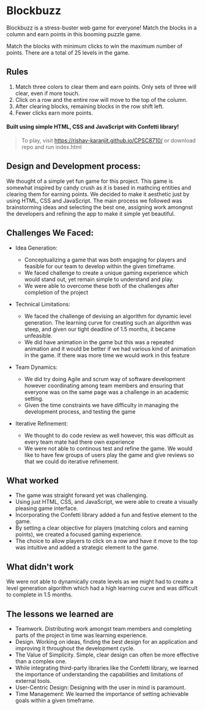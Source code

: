 # Blockbuzz

Blockbuzz is a stress-buster web game for everyone! Match the blocks in a column and earn points in this booming puzzle game.

Match the blocks with minimum clicks to win the maximum number of points. There are a total of 25 levels in the game. 

## Rules
1. Match three colors to clear them and earn points. Only sets of three will clear, even if more touch.
2. Click on a row and the entire row will move to the top of the column.
3. After clearing blocks, remaining blocks in the row shift left.
4. Fewer clicks earn more points.


#### Built using simple HTML, CSS and JavaScript with Confetti library!

> To play, visit https://rishav-karanjit.github.io/CPSC8710/ or download repo and run index.html


## Design and Development process:
We thought of a simple yet fun game for this project. This game is somewhat inspired by candy crush as it is based in mathcing entities and clearing them for earning points. We decided to make it aesthetic just by using HTML, CSS and JavaScript. The main process we followed was brainstorming ideas and selecting the best one, assigning work amongnst the developers and refining the app to make it simple yet beautiful. 

## Challenges We Faced:
- Idea Generation:
	- Conceptualizing a game that was both engaging for players and feasible for our team to develop within the given timeframe.
	- We faced challenge to create a unique gaming experience which would stand out, yet remain simple to understand and play.
	- We were able to overcome these both of the challenges after completion of the project

- Technical Limitations:
	- We faced the challenge of devising an algorithm for dynamic level generation. The learning curve for creating such an algorithm was steep, and given our tight deadline of 1.5 months, it became unfeasible.
	- We did have animation in the game but this was a repeated animation and it would be better if we had various kind of animation in the game. If there was more time we would work in this feature

- Team Dynamics:
	- We did try doing Agile and scrum way of software development however coordinating among team members and ensuring that everyone was on the same page was a challenge in an academic setting.
	- Given the time constraints we have difficulty in managing the development process, and testing the game 

- Iterative Refinement:
	- We thought to do code review as well however, this was difficult as every team mate had there own experience
	- We were not able to continous test and refine the game. We would like to have few groups of users play the game and give reviews so that we could do iterative refinement.


## What worked
- The game was straight forward yet was challenging. 
- Using just HTML, CSS, and JavaScript, we were able to create a visually pleasing game interface. 
- Incorporating the Confetti library added a fun and festive element to the game.
- By setting a clear objective for players (matching colors and earning points), we created a focused gaming experience.
- The choice to allow players to click on a row and have it move to the top was intuitive and added a strategic element to the game.

## What didn't work
We were not able to dynamically create levels as we might had to create a level generation algorithm which had a high learning curve and was difficult to complete in 1.5 months.

## The lessons we learned are
- Teamwork. Distributing work amongst team members and completing parts of the project in time was learning experience.
- Design. Working on ideas, finding the best design for an application and improving it throughout the development cycle. 
- The Value of Simplicity. Simple, clear design can often be more effective than a complex one.
- While integrating third-party libraries like the Confetti library, we learned the importance of understanding the capabilities and limitations of external tools. 
- User-Centric Design: Designing with the user in mind is paramount.
- Time Management: We learned the importance of setting achievable goals within a given timeframe.